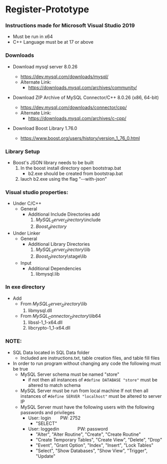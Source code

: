 # Register-Prototype
 
### Instructions made for Microsoft Visual Studio 2019

* Must be run in x64
* C++ Language must be at 17 or above

### Downloads
* Download mysql server 8.0.26
  * https://dev.mysql.com/downloads/mysql/
  * Alternate Link:
    * https://downloads.mysql.com/archives/community/ 

* Download ZIP Archive of MySQL Connector/C++ 8.0.26 (x86, 64-bit)
  * https://dev.mysql.com/downloads/connector/cpp/
  * Alternate Link:
    * https://downloads.mysql.com/archives/c-cpp/

* Download Boost Library 1.76.0
  * https://www.boost.org/users/history/version_1_76_0.html

### Library Setup
* Boost's JSON library needs to be built
  1. In the boost install directory open bootstrap.bat
     * b2.exe should be created from bootstrap.bat
  2. lauch b2.exe using the flag "--with-json"

### Visual studio properties:
* Under C/C++ 
  * General
    * Additional Include Directories add
      1. $MySQL_Server_Directory$\include
      2. $Boost_directory$
* Under Linker
  * General
    * Additional Library Directories 
      1. $MySQL_Server_Directory$\lib
      2. $Boost_Directory$\stage\lib
  * Input		
    * Additional Dependencies
      1. libmysql.lib

### In exe directory
* Add
  * From $MySQL_Server_Directory$\lib
    1. libmysql.dll      
  * From $MySQL_Connector_Directory$\lib64
    1. libssl-1_1-x64.dll		
    2. libcrypto-1_1-x64.dll
	
### NOTE:
* SQL Data located in SQL Data folder
  * Included are instructions.txt, table creation files, and table fill files 
* In order to run program without changing any code the following must be true
  * MySQL Server schema must be named "store"
    * if not then all instances of `#define DATABASE "store"` must be altered to match schema
  * MySQL Server must be run from local machine
		If not then all instances of `#define SERVER "localhost"` must be altered to server IP
  * MySQL Server must have the following users with the following passwords and privileges
    * User: login`    `PW: 2752
      * "SELECT"
    * User: loggedin`        `PW: password
      * "Alter", "Alter Routine", "Create", "Create Routine"
      * "Create Temporary Tables", "Create View", "Delete", "Drop"
      * "Event", "Grant Option", "Index", "Insert", "Lock Tables"
      * "Select", "Show Databases", "Show View", "Trigger", "Update"
		
		

	
